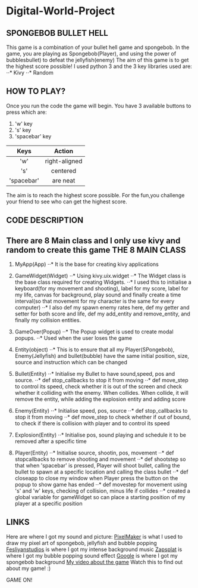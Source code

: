 # Digital-World-Project
SPONGEBOB BULLET HELL
------
This game is a combination of your bullet hell game and spongebob.
In the game, you are playing as Spongebob(Player), and using the power of bubblesbullet) to defeat the jellyfish(enemy)
The aim of this game is to get the highest score possible!
I used python 3 and the 3 key libraries used are:
⋅⋅* Kivy
⋅⋅* Random

HOW TO PLAY?
------
Once you run the code the game will begin. 
You have 3 available buttons to press which are:
1. 'w' key
2. 's' key
3. 'spacebar' key

| Keys          | Action        |
| :-----------: |:-------------:| 
| 'w'           | right-aligned | 
| 's'           | centered      |   
| 'spacebar'    | are neat      |   

The aim is to reach the highest score possible. For the fun,you challenge your friend to see who can get the highest score.

CODE DESCRIPTION
------
There are 8 Main class and I only use kivy and random to create this game
THE 8 MAIN CLASS
------
1. MyApp(App)
⋅⋅* It is the base for creating kivy applications

2. GameWidget(Widget)
⋅⋅* Using kivy.uix.widget
⋅⋅* The Widget class is the base class required for creating Widgets. 
⋅⋅* I used this to initialise a keyboard(for my movement and shooting), label for my score, label for my life, canvas for background, play sound and finally create a time interval(so that movement for my character is the same for every computer)
⋅⋅* I also def my spawn enemy rates here, def my getter and setter for both score and life, def my add_entity and remove_entity, and finally my collision entities.

3. GameOver(Popup)
⋅⋅* The Popup widget is used to create modal popups. 
⋅⋅* Used when the user loses the game
4. Entity(object)
⋅⋅* This is to ensure that all my Player(SPongebob), Enemy(Jellyfish) and bullet(bubble) have the same initial position, size, source and instruction which can be changed

5. Bullet(Entity)
⋅⋅* Initialise my Bullet to have sound,speed, pos and source.
⋅⋅* def stop_callbacks to stop it from moving
⋅⋅* def move_step to control its speed, check whether it is out of the screen and check whether it colliding with the enemy. When collides. When collide, it will remove the entity, while adding the explosion entity and adding score

6. Enemy(Entity)
⋅⋅* Initialise speed, pos, source
⋅⋅* def stop_callbacks to stop it from moving
⋅⋅* def move_step to check whether if out of bound, to check if there is collision with player and to control its speed

7. Explosion(Entity)
⋅⋅* Initialise pos, sound playing and schedule it to be removed after a specific time

8. Player(Entity)
⋅⋅* Initialise source, shootin, pos, movement
⋅⋅* def stopcallbacks to remove shooting and movement
⋅⋅* def shootstep so that when 'spacebar' is pressed, Player will shoot bullet, calling the bullet to spawn at a specific location and calling the class bullet
⋅⋅* def closeapp to close my window when Player press the button on the popup to show game has ended
⋅⋅* def movestep for movement using 's' and 'w' keys, checking of collision, minus life if collides
⋅⋅* created a global variable for gameWidget so can place a starting position of my player at a specific position


LINKS
------
Here are where I got my sound and picture:
[PixelMaker](http://pixelartmaker.com/) is what I used to draw my pixel art of spongebob, jellyfish and bubble popping 
[Fesliyanstudios](https://www.fesliyanstudios.com/royalty-free-music/downloads-c/action-music/9) is where I got my intense background music
[Zapsplat](https://www.zapsplat.com/page/2/?s=bubble+popping&post_type=music&sound-effect-category-id) is where I got my bubble popping sound effect
[Google](https://www.google.com/url?sa=i&url=https%3A%2F%2Fpngimage.net%2Fspongebob-background-png-4%2F&psig=AOvVaw3NHbAStm8MasfLgT_ft58C&ust=1587832370087000&source=images&cd=vfe&ved=0CAIQjRxqFwoTCOC9_9mbiOkCFQAAAAAdAAAAABAD) is where I got my spongebob background
[My video about the game](https://youtu.be/Yj11rsfllSA) Watch this to find out about my game! :)

GAME ON!

